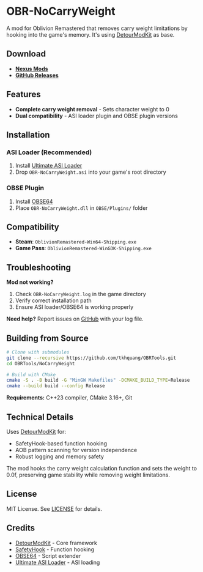# OBR-NoCarryWeight

A mod for Oblivion Remastered that removes carry weight limitations by hooking into the game's memory. It's using [DetourModKit](https://github.com/tkhquang/DetourModKit) as base.

## Download

- **[Nexus Mods](https://www.nexusmods.com/oblivionremastered/mods/1035)**
- **[GitHub Releases](https://github.com/tkhquang/OBRTools/releases)**

## Features

- **Complete carry weight removal** - Sets character weight to 0
- **Dual compatibility** - ASI loader plugin and OBSE plugin versions

## Installation

### ASI Loader (Recommended)
1. Install [Ultimate ASI Loader](https://github.com/ThirteenAG/Ultimate-ASI-Loader)
2. Drop `OBR-NoCarryWeight.asi` into your game's root directory

### OBSE Plugin
1. Install [OBSE64](https://github.com/llde/obse64)
2. Place `OBR-NoCarryWeight.dll` in `OBSE/Plugins/` folder

## Compatibility

- **Steam**: `OblivionRemastered-Win64-Shipping.exe`
- **Game Pass**: `OblivionRemastered-WinGDK-Shipping.exe`

## Troubleshooting

**Mod not working?**
1. Check `OBR-NoCarryWeight.log` in the game directory
2. Verify correct installation path
3. Ensure ASI loader/OBSE64 is working properly

**Need help?** Report issues on [GitHub](https://github.com/tkhquang/OBRTools/issues) with your log file.

## Building from Source

```bash
# Clone with submodules
git clone --recursive https://github.com/tkhquang/OBRTools.git
cd OBRTools/NoCarryWeight

# Build with CMake
cmake -S . -B build -G "MinGW Makefiles" -DCMAKE_BUILD_TYPE=Release
cmake --build build --config Release
```

**Requirements:** C++23 compiler, CMake 3.16+, Git

## Technical Details

Uses [DetourModKit](https://github.com/tkhquang/DetourModKit) for:
- SafetyHook-based function hooking
- AOB pattern scanning for version independence
- Robust logging and memory safety

The mod hooks the carry weight calculation function and sets the weight to 0.0f, preserving game stability while removing weight limitations.

## License

MIT License. See [LICENSE](../LICENSE) for details.

## Credits

- [DetourModKit](https://github.com/tkhquang/DetourModKit) - Core framework
- [SafetyHook](https://github.com/cursey/safetyhook) - Function hooking
- [OBSE64](https://github.com/llde/obse64) - Script extender
- [Ultimate ASI Loader](https://github.com/ThirteenAG/Ultimate-ASI-Loader) - ASI loading
